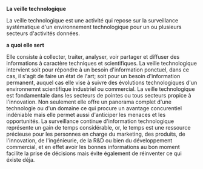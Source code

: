 **La veille technologique**

La veille technologique est une activité qui repose sur la surveillance systématique d'un environnement technologique pour un ou plusieurs secteurs d'activités données.

**a quoi elle sert**

Elle consiste à collecter, traiter, analyser, voir partager et diffuser des informations à caractère techniques et scientifiques.
La veille technologique intervient soit pour répondre à un besoin d'information ponctuel, dans ce cas, il s'agit de faire un état de l'art; soit pour un besoin d'information permanent, auquel cas elle vise à suivre des évolutions technologiques d'un environnemnt scientifique industriel ou commercial.
La veille technologique est fondamentale dans les secteurs de pointes ou tous secteurs propice à l'innovation.
Non seulement elle offre un panorama complet d'une technologie ou d'un domaine ce qui procure un avantage concurentiel indéniable mais elle permet aussi d'anticiper les menaces et les opportunités.
La surveillance continue d'information technologique représente un gain de temps considérable, or, le temps est une ressource précieuse pour les personnes en charge du marketing, des produits, de l'innovation, de l'ingénieurie, de la R&D ou bien du développement commercial, et en effet avoir les bonnes informations au bon moment facilite la prise de décisions mais évite également de réinventer ce qui éxiste déja.
